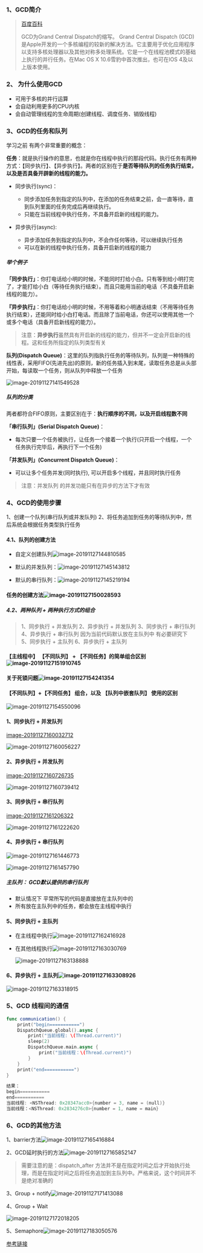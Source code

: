 ### 1、GCD简介

> [百度百科](https://baike.baidu.com/item/GCD)
>
> GCD为Grand Central Dispatch的缩写。
> Grand Central Dispatch (GCD)是Apple开发的一个多核编程的较新的解决方法。它主要用于优化应用程序以支持多核处理器以及其他对称多处理系统。它是一个在线程池模式的基础上执行的并行任务。在Mac OS X 10.6雪豹中首次推出，也可在IOS 4及以上版本使用。

### 2、 为什么使用GCD

- 可用于多核的并行运算
- 会自动利用更多的CPU内核
- 会自动管理线程的生命周期(创建线程、调度任务、销毁线程)

### 3、GCD的任务和队列

学习之前 有两个非常重要的概念：

**任务**：就是执行操作的意思，也就是你在线程中执行的那段代码。执行任务有两种方式：【同步执行】、【异步执行】。两者的区别在于**是否等待队列的任务执行结束，以及是否具备开辟新的线程的能力。**

- 同步执行(sync)：
  - 同步添加任务到指定的队列中，在添加的任务结束之前，会一直等待，直到队列里面的任务完成后再继续执行。
  - 只能在当前线程中执行任务，不具备开启新的线程的能力。

- 异步执行(async):
  - 异步添加任务到指定的队列中，不会作任何等待，可以继续执行任务
  - 可以在新的线程中执行任务，具备开启新的线程的能力

##### 举个例子

**「同步执行」**：你打电话给小明的时候，不能同时打给小白。只有等到给小明打完了，才能打给小白（等待任务执行结束）。而且只能用当前的电话（不具备开启新线程的能力）。

**『异步执行』**：你打电话给小明的时候，不用等着和小明通话结束（不用等待任务执行结束），还能同时给小白打电话。而且除了当前电话，你还可以使用其他一个或多个电话（具备开启新线程的能力）。

> 注意：**异步执行**虽然具有开启新的线程的能力，但并不一定会开启新的线程。这和任务所指定的队列类型有关

**队列(Dispatch Queue)**：这里的队列指执行任务的等待队列，队列是一种特殊的线性表，采用FIFO(先进先出)的原则，新的任务插入到末尾，读取任务总是从头部开始，每读取一个任务，则从队列中释放一个任务

![image-20191127141549528](https://tva1.sinaimg.cn/large/006y8mN6gy1g9ckmf196vj30z40bgjt0.jpg)

##### 队列的分类

两者都符合FIFO原则，主要区别在于：**执行顺序的不同，以及开启线程数不同**

**「串行队列」(Serial Dispatch Queue)**：

- 每次只要一个任务被执行，让任务一个接着一个执行(只开启一个线程，一个任务执行完毕后，再执行下一个任务)
  

**「并发队列」(Concurrent Dispatch Queue)**：

- 可以让多个任务并发(同时执行), 可以开启多个线程，并且同时执行任务

> 注意：并发队列 的并发功能只有在异步的方法下才有效

### 4、GCD的使用步骤

1、创建一个队列(串行队列或并发队列)
2、将任务追加到任务的等待队列中，然后系统会根据任务类型执行任务

#### 4.1、队列的创建方法

- 自定义创建队列![image-20191127144810585](https://tva1.sinaimg.cn/large/006y8mN6gy1g9clk1bv9fj318a0n6dm2.jpg)

- 默认的并发队列：![image-20191127145143812](https://tva1.sinaimg.cn/large/006y8mN6gy1g9clnpwrnvj30km02wweu.jpg)

- 默认的串行队列：![image-20191127145219194](https://tva1.sinaimg.cn/large/006y8mN6gy1g9clobs1dtj30e203aaa8.jpg)

#### 任务的创建方法![image-20191127150028593](https://tva1.sinaimg.cn/large/006y8mN6gy1g9clwtu6vvj30k207ot9p.jpg)

##### 4.2、两种队列 + 两种执行方式的组合

> 1、同步执行 + 并发队列
> 2、异步执行 + 并发队列
> 3、同步执行 + 串行队列
> 4、异步执行 + 串行队列
> 因为当前代码默认放在主队列中 有必要研究下
> 5、同步执行 + 主队列
> 6、异步执行 + 主队列

#### 【主线程中】 【不同队列】 + 【不同任务】的简单组合区别![image-20191127151910745](https://tva1.sinaimg.cn/large/006y8mN6gy1g9cmga3xolj313o0ci0ut.jpg)

#### 关于死锁问题![image-20191127154241354](https://tva1.sinaimg.cn/large/006y8mN6gy1g9cn4rc6ymj30vw0g6416.jpg)

#### 【不同队列】+【不同任务】 组合，以及 【队列中嵌套队列】 使用的区别

![image-20191127154550096](https://tva1.sinaimg.cn/large/006y8mN6gy1g9cn80b8pxj31380fi0va.jpg)

#### 1、同步执行 + 并发队列

[image-20191127160032712](https://tva1.sinaimg.cn/large/006y8mN6gy1g9cnnbxf5tj315o0hsmzv.jpg)

![image-20191127160056227](https://tva1.sinaimg.cn/large/006y8mN6gy1g9cnnq5gvzj30rs0degpi.jpg)

#### 2、异步执行 + 并发队列

[image-20191127160726735](https://tva1.sinaimg.cn/large/006y8mN6gy1g9cnuidxeej31760hyjua.jpg)

![image-20191127160739412](https://tva1.sinaimg.cn/large/006y8mN6gy1g9cnuppj55j30ws0c4439.jpg)

#### 3、同步执行 + 串行队列

[image-20191127161206322](https://tva1.sinaimg.cn/large/006y8mN6gy1g9cnzcocppj30wg0i6wgv.jpg)

![image-20191127161222620](https://tva1.sinaimg.cn/large/006y8mN6gy1g9cnzmrp47j30u20bwjvs.jpg)

#### 4、异步执行 + 串行队列

![image-20191127161446773](https://tva1.sinaimg.cn/large/006y8mN6gy1g9co24ostzj30xq0i0tb7.jpg)

![image-20191127161457790](https://tva1.sinaimg.cn/large/006y8mN6gy1g9co2bmrxlj30tq0c2aeb.jpg)

##### 主队列： GCD默认提供的串行队列

- 默认情况下 平常所写的代码是直接放在主队列中的
- 所有放在主队列中的任务，都会放在主线程中执行

#### 5、同步执行 + 主队列

- 在主线程中执行![image-20191127162416928](https://tva1.sinaimg.cn/large/006y8mN6gy1g9coc0n3zzj312a0hogo0.jpg)

- 在其他线程执行![image-20191127163030769](https://tva1.sinaimg.cn/large/006y8mN6gy1g9coiia5vsj31420nsgoz.jpg)

  ![image-20191127163138888](https://tva1.sinaimg.cn/large/006y8mN6gy1g9cojowda1j30ss0c2q7i.jpg)

#### 6、异步执行 + 主队列![image-20191127163308926](https://tva1.sinaimg.cn/large/006y8mN6gy1g9col8j970j30te0ikjtq.jpg)

![image-20191127163318915](https://tva1.sinaimg.cn/large/006y8mN6gy1g9coley1luj30ro0c4431.jpg)

### 5、GCD 线程间的通信

```swift
func communication() {
    print("begin===========")
    DispatchQueue.global().async {
        print("当前线程: \(Thread.current)")
        sleep(2)
        DispatchQueue.main.async {
            print("当前线程：\(Thread.current)")
        }
    }
    print("end===========")
}

结果：
begin===========
end===========
当前线程: <NSThread: 0x28347acc0>{number = 3, name = (null)}
当前线程：<NSThread: 0x2834276c0>{number = 1, name = main}
```

### 6、GCD的其他方法

1、barrier方法![image-20191127165416884](https://tva1.sinaimg.cn/large/006y8mN6gy1g9cp78u946j30z50u0q9e.jpg)

2、GCD延时执行的方法![image-20191127165852147](https://tva1.sinaimg.cn/large/006y8mN6gy1g9cpc08wyej30ts0ea76y.jpg)
> 需要注意的是：dispatch_after 方法并不是在指定时间之后才开始执行处理，而是在指定时间之后将任务追加到主队列中。严格来说，这个时间并不是绝对准确的

3、Group + notify![image-20191127171413088](https://tva1.sinaimg.cn/large/006y8mN6gy1g9cprznnwbj30vi0qqn0u.jpg)

4、Group + Wait

![image-20191127172018205](https://tva1.sinaimg.cn/large/006y8mN6gy1g9cpyaxyavj30ra0x80xj.jpg)

5、Semaphore![image-20191127183050576](https://tva1.sinaimg.cn/large/006y8mN6gy1g9crzpp670j314e0jo77d.jpg)

[参考链接](https://www.jianshu.com/p/2d57c72016c6)
